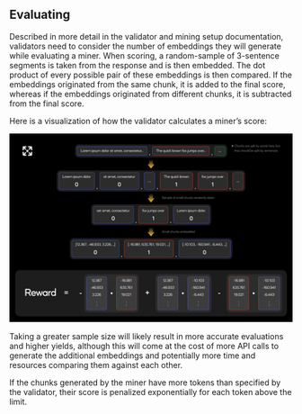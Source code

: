 ## Evaluating

Described in more detail in the validator and mining setup documentation, validators need to consider the number of embeddings they will generate while evaluating a miner. When scoring, a random-sample of 3-sentence segments is taken from the response and is then embedded. The dot product of every possible pair of these embeddings is then compared. If the embeddings originated from the same chunk, it is added to the final score, whereas if the embeddings originated from different chunks, it is subtracted from the final score.

Here is a visualization of how the validator calculates a miner’s score:

![evaluations](../assets/evaluations.png)

Taking a greater sample size will likely result in more accurate evaluations and higher yields, although this will come at the cost of more API calls to generate the additional embeddings and potentially more time and resources comparing them against each other. 

If the chunks generated by the miner have more tokens than specified by the validator, their score is penalized exponentially for each token above the limit.